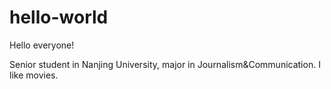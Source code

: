 # hello-world

Hello everyone!

Senior student in Nanjing University, major in Journalism&Communication.
I like movies.
